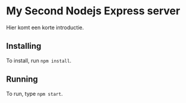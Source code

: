 # My Second Nodejs Express server

Hier komt een korte introductie.

## Installing

To install, run `npm install`.

## Running

To run, type `npm start`.
